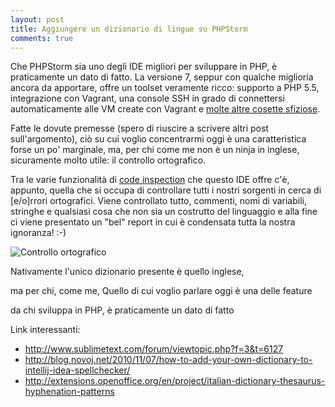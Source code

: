 ```yaml
---
layout: post
title: Aggiungere un dizionario di lingue su PHPStorm
comments: true
---
```


Che PHPStorm sia uno degli IDE migliori per sviluppare in PHP, è praticamente un dato di fatto. La versione 7, seppur con qualche miglioria ancora da apportare, offre un toolset veramente ricco: supporto a PHP 5.5, integrazione con Vagrant, una console SSH in grado di connettersi automaticamente alle VM create con Vagrant e [molte altre cosette sfiziose](http://www.jetbrains.com/phpstorm/whatsnew/).

Fatte le dovute premesse (spero di riuscire a scrivere altri post sull'argomento), ciò su cui voglio concentrarmi oggi è una caratteristica forse un po' marginale, ma, per chi come me non è un ninja in inglese, sicuramente molto utile: il controllo ortografico.

Tra le varie funzionalità di [code inspection](https://www.jetbrains.com/phpstorm/webhelp/code-inspection.html) che questo IDE offre c'è, appunto, quella che si occupa di controllare tutti i nostri sorgenti in cerca di [e/o]rrori ortografici. Viene controllato tutto, commenti, nomi di variabili, stringhe e qualsiasi cosa che non sia un costrutto del linguaggio e alla fine ci viene presentato un "bel" report in cui è condensata tutta la nostra ignoranza! :-)

![Controllo ortografico](/assets/img/spellcheck.png "Controllo ortografico")





Nativamente l'unico dizionario presente è quello inglese,


 ma per chi, come me,
Quello di cui voglio parlare oggi è una delle feature

 da chi sviluppa in PHP, è praticamente un dato di fatto

Link interessanti:
- http://www.sublimetext.com/forum/viewtopic.php?f=3&t=6127
- http://blog.novoj.net/2010/11/07/how-to-add-your-own-dictionary-to-intellij-idea-spellchecker/
- http://extensions.openoffice.org/en/project/italian-dictionary-thesaurus-hyphenation-patterns